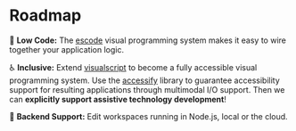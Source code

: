 # Roadmap
🔮 **Low Code:** The [escode] visual programming system makes it easy to wire together your application logic.

♿ **Inclusive:** Extend [visualscript] to become a fully accessible visual programming system. Use the [accessify] library to guarantee accessibility support for resulting applications through multimodal I/O support. Then we can **explicitly support assistive technology development**!

📡 **Backend Support:** Edit workspaces running in Node.js, local or the cloud.

[visualscript]: https://github.com/brainsatplay/visualscript
[accessify]: https://github.com/brainsatplay/accessify
[escode]: https://github.com/brainsatplay/escode/blob/main/libraries/escode/README.md